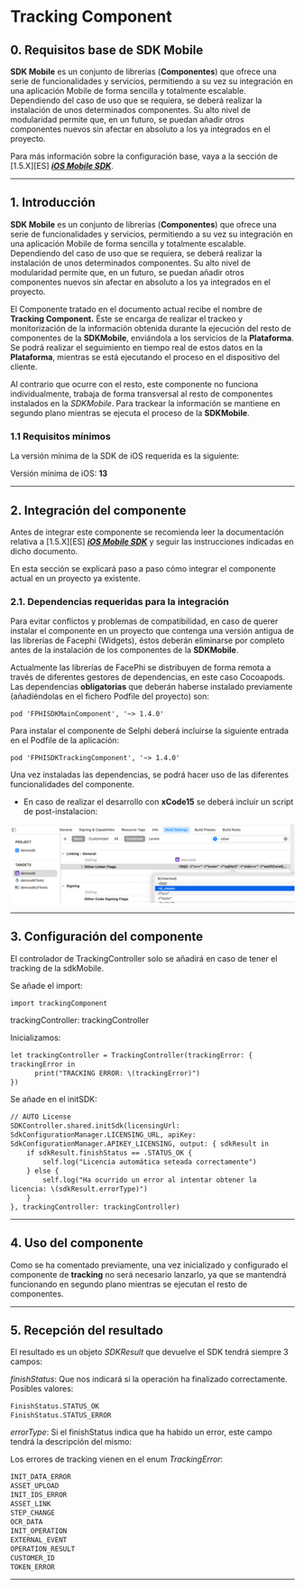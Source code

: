 # Tracking Component

## 0. Requisitos base de SDK Mobile
 
**SDK Mobile** es un conjunto de librerías (**Componentes**) que ofrece una serie de funcionalidades y servicios, permitiendo a su vez su integración en una aplicación Mobile de forma sencilla y totalmente escalable. Dependiendo del caso de uso que se requiera, se deberá realizar la instalación de unos determinados componentes. Su alto nivel de modularidad permite que, en un futuro, se puedan añadir otros componentes nuevos sin afectar en absoluto a los ya integrados en el proyecto.

Para más información sobre la configuración base, vaya a la sección de [1.5.X][ES] ***<a href="Mobile_SDK"
data-linked-resource-id="2605678593" data-linked-resource-version="15"
data-linked-resource-type="page">iOS Mobile SDK</a>***.

---

## 1. Introducción

**SDK Mobile** es un conjunto de librerías (**Componentes**) que ofrece una serie de funcionalidades y servicios, permitiendo a su vez su integración en una aplicación Mobile de forma sencilla y totalmente escalable. Dependiendo del caso de uso que se requiera, se deberá realizar la instalación de unos determinados componentes. Su alto nivel de modularidad permite que, en un futuro, se puedan añadir otros componentes nuevos sin afectar en absoluto a los ya integrados en el proyecto.

El Componente tratado en el documento actual recibe el nombre de **Tracking Component.** Éste se encarga de realizar el trackeo y monitorización de la información obtenida durante la ejecución del resto de componentes de la **SDKMobile**, enviándola a los servicios de la **Plataforma**. Se podrá realizar el seguimiento en tiempo real de estos datos en la **Plataforma**, mientras se está ejecutando el proceso en el dispositivo del cliente.

Al contrario que ocurre con el resto, este componente no funciona individualmente, trabaja de forma transversal al resto de componentes instalados en la *SDKMobile*. Para trackear la información se mantiene en segundo plano mientras se ejecuta el proceso de la **SDKMobile**.


### 1.1 Requisitos mínimos
La versión mínima de la SDK de iOS requerida es la siguiente:

Versión mínima de iOS: **13**

---

## 2. Integración del componente
 

Antes de integrar este componente se recomienda leer la documentación relativa a [1.5.X][ES] ***<a href="Mobile_SDK"
data-linked-resource-id="2605678593" data-linked-resource-version="15"
data-linked-resource-type="page">iOS Mobile SDK</a>*** y seguir las instrucciones indicadas en dicho documento.

En esta sección se explicará paso a paso cómo integrar el componente actual en un proyecto ya existente.

### 2.1. Dependencias requeridas para la integración
Para evitar conflictos y problemas de compatibilidad, en caso de querer instalar el componente en un proyecto que contenga una versión antigua de las librerías de Facephi (Widgets), éstos deberán eliminarse por completo antes de la instalación de los componentes de la **SDKMobile**.

Actualmente las librerías de FacePhi se distribuyen de forma remota a través de diferentes gestores de dependencias, en este caso Cocoapods. Las dependencias **obligatorias** que deberán haberse instalado previamente (añadiéndolas en el fichero Podfile del proyecto) son:

```
pod 'FPHISDKMainComponent', '~> 1.4.0'
```

Para instalar el componente de Selphi deberá incluirse la siguiente entrada en el Podfile de la aplicación:

```
pod 'FPHISDKTrackingComponent', '~> 1.4.0'
```

Una vez instaladas las dependencias, se podrá hacer uso de las diferentes funcionalidades del componente.

- En caso de realizar el desarrollo con **xCode15** se deberá incluir un script de post-instalacion:

![Image](/iOS/fix_ldClassic.png)

---

## 3. Configuración del componente

El controlador de TrackingController solo se añadirá en caso de tener el tracking de la sdkMobile.

Se añade el import:

```
import trackingComponent
```

trackingController: trackingController

Inicializamos:

```
let trackingController = TrackingController(trackingError: { trackingError in
      print("TRACKING ERROR: \(trackingError)")
})
```
Se añade en el initSDK:

```
// AUTO License
SDKController.shared.initSdk(licensingUrl: SdkConfigurationManager.LICENSING_URL, apiKey: SdkConfigurationManager.APIKEY_LICENSING, output: { sdkResult in
    if sdkResult.finishStatus == .STATUS_OK {
        self.log("Licencia automática seteada correctamente")
    } else {
        self.log("Ha ocurrido un error al intentar obtener la licencia: \(sdkResult.errorType)")
    }
}, trackingController: trackingController)
```


---

## 4. Uso del componente
Como se ha comentado previamente, una vez inicializado y configurado el
componente de **tracking** no será necesario lanzarlo, ya que se
mantendrá funcionando en segundo plano mientras se ejecutan el resto de
componentes.


---


## 5. Recepción del resultado

El resultado es un objeto *SDKResult* que devuelve el SDK tendrá siempre 3 campos:

*finishStatus*: Que nos indicará si la operación ha finalizado correctamente. Posibles valores:
```
FinishStatus.STATUS_OK
FinishStatus.STATUS_ERROR
```
*errorType*: Si el finishStatus indica que ha habido un error, este campo tendrá la descripción del mismo:

Los errores de tracking vienen en el enum *TrackingError*:

```
INIT_DATA_ERROR
ASSET_UPLOAD
INIT_IDS_ERROR
ASSET_LINK
STEP_CHANGE
OCR_DATA
INIT_OPERATION
EXTERNAL_EVENT
OPERATION_RESULT
CUSTOMER_ID
TOKEN_ERROR
```
---
